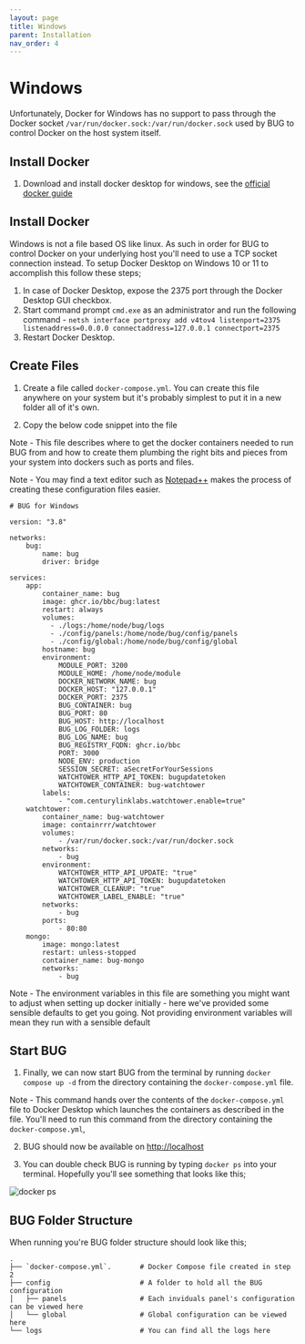 ```yaml
---
layout: page
title: Windows
parent: Installation
nav_order: 4
---
```


# Windows

Unfortunately, Docker for Windows has no support to pass through the Docker socket `/var/run/docker.sock:/var/run/docker.sock` used by BUG to control Docker on the host system itself.

## Install Docker

1. Download and install docker desktop for windows, see the [official docker guide](https://docs.docker.com/desktop/windows/install/)

## Install Docker

Windows is not a file based OS like linux. As such in order for BUG to control Docker on your underlying host you'll need to use a TCP socket connection instead. To setup Docker Desktop on Windows 10 or 11 to accomplish this follow these steps;

1. In case of Docker Desktop, expose the 2375 port through the Docker Desktop GUI checkbox.
1. Start command prompt `cmd.exe` as an administrator and run the following command -
   `netsh interface portproxy add v4tov4 listenport=2375 listenaddress=0.0.0.0 connectaddress=127.0.0.1 connectport=2375`
1. Restart Docker Desktop.

## Create Files

1. Create a file called `docker-compose.yml`. You can create this file anywhere on your system but it's probably simplest to put it in a new folder all of it's own.

2. Copy the below code snippet into the file

Note - This file describes where to get the docker containers needed to run BUG from and how to create them plumbing the right bits and pieces from your system into dockers such as ports and files.

Note - You may find a text editor such as [Notepad++](https://notepad-plus-plus.org/downloads/) makes the process of creating these configuration files easier.

```
# BUG for Windows

version: "3.8"

networks:
    bug:
        name: bug
        driver: bridge

services:
    app:
        container_name: bug
        image: ghcr.io/bbc/bug:latest
        restart: always
        volumes:
          - ./logs:/home/node/bug/logs
          - ./config/panels:/home/node/bug/config/panels
          - ./config/global:/home/node/bug/config/global
        hostname: bug
        environment:
            MODULE_PORT: 3200
            MODULE_HOME: /home/node/module
            DOCKER_NETWORK_NAME: bug
            DOCKER_HOST: "127.0.0.1"
            DOCKER_PORT: 2375
            BUG_CONTAINER: bug
            BUG_PORT: 80
            BUG_HOST: http://localhost
            BUG_LOG_FOLDER: logs
            BUG_LOG_NAME: bug
            BUG_REGISTRY_FQDN: ghcr.io/bbc
            PORT: 3000
            NODE_ENV: production
            SESSION_SECRET: aSecretForYourSessions
            WATCHTOWER_HTTP_API_TOKEN: bugupdatetoken
            WATCHTOWER_CONTAINER: bug-watchtower
        labels:
            - "com.centurylinklabs.watchtower.enable=true"
    watchtower:
        container_name: bug-watchtower
        image: containrrr/watchtower
        volumes:
            - /var/run/docker.sock:/var/run/docker.sock
        networks:
            - bug
        environment:
            WATCHTOWER_HTTP_API_UPDATE: "true"
            WATCHTOWER_HTTP_API_TOKEN: bugupdatetoken
            WATCHTOWER_CLEANUP: "true"
            WATCHTOWER_LABEL_ENABLE: "true"
        networks:
            - bug
        ports:
            - 80:80
    mongo:
        image: mongo:latest
        restart: unless-stopped
        container_name: bug-mongo
        networks:
            - bug
```

Note - The environment variables in this file are something you might want to adjust when setting up docker initially - here we've provided some sensible defaults to get you going. Not providing environment variables will mean they run with a sensible default

## Start BUG

1. Finally, we can now start BUG from the terminal by running `docker compose up -d` from the directory containing the `docker-compose.yml` file.

Note - This command hands over the contents of the `docker-compose.yml` file to Docker Desktop which launches the containers as described in the file. You'll need to run this command from the directory containing the `docker-compose.yml`,

2. BUG should now be available on [http://localhost](http://localhost)

3. You can double check BUG is running by typing `docker ps` into your terminal. Hopefully you'll see something that looks like this;

![docker ps](/bug/assets/images/screenshots/docker-ps.png)

## BUG Folder Structure

When running you're BUG folder structure should look like this;

```
.
├── `docker-compose.yml`.       # Docker Compose file created in step 2
├── config                      # A folder to hold all the BUG configuration
│   ├── panels                  # Each inviduals panel's configuration can be viewed here
│   └── global                  # Global configuration can be viewed here
└── logs                        # You can find all the logs here
```
